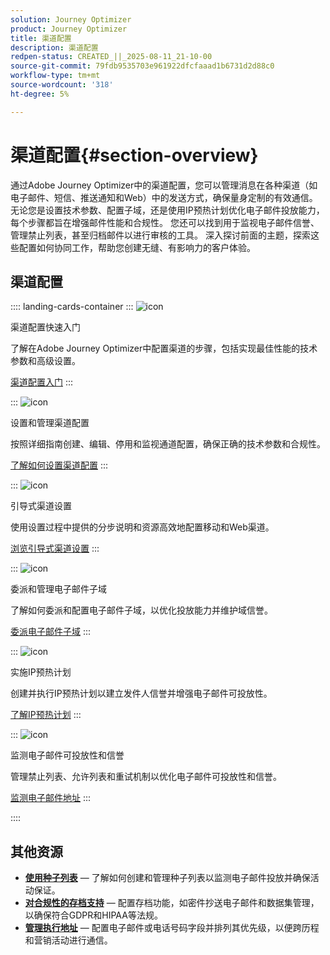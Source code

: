 ```yaml
---
solution: Journey Optimizer
product: Journey Optimizer
title: 渠道配置
description: 渠道配置
redpen-status: CREATED_||_2025-08-11_21-10-00
source-git-commit: 79fdb9535703e961922dfcfaaad1b6731d2d88c0
workflow-type: tm+mt
source-wordcount: '318'
ht-degree: 5%

---
```



# 渠道配置{#section-overview}

通过Adobe Journey Optimizer中的渠道配置，您可以管理消息在各种渠道（如电子邮件、短信、推送通知和Web）中的发送方式，确保量身定制的有效通信。 无论您是设置技术参数、配置子域，还是使用IP预热计划优化电子邮件投放能力，每个步骤都旨在增强邮件性能和合规性。 您还可以找到用于监视电子邮件信誉、管理禁止列表，甚至归档邮件以进行审核的工具。 深入探讨前面的主题，探索这些配置如何协同工作，帮助您创建无缝、有影响力的客户体验。

## 渠道配置

:::: landing-cards-container
:::
![icon](https://cdn.experienceleague.adobe.com/icons/circle-play.svg)

渠道配置快速入门

了解在Adobe Journey Optimizer中配置渠道的步骤，包括实现最佳性能的技术参数和高级设置。

[渠道配置入门](../using/configuration/get-started-configuration.md)
:::

:::
![icon](https://cdn.experienceleague.adobe.com/icons/list-check.svg)

设置和管理渠道配置

按照详细指南创建、编辑、停用和监视通道配置，确保正确的技术参数和合规性。

[了解如何设置渠道配置](../using/configuration/channel-surfaces.md)
:::

:::
![icon](https://cdn.experienceleague.adobe.com/icons/gear.svg)

引导式渠道设置

使用设置过程中提供的分步说明和资源高效地配置移动和Web渠道。

[浏览引导式渠道设置](guided-setup-landing-page.md)
:::

:::
![icon](https://cdn.experienceleague.adobe.com/icons/screwdriver-wrench.svg)

委派和管理电子邮件子域

了解如何委派和配置电子邮件子域，以优化投放能力并维护域信誉。

[委派电子邮件子域](delegate-subdomains-landing-page.md)
:::

:::
![icon](https://cdn.experienceleague.adobe.com/icons/chart-line.svg)

实施IP预热计划

创建并执行IP预热计划以建立发件人信誉并增强电子邮件可投放性。

[了解IP预热计划](implement-ip-warmup-plan-landing-page.md)
:::

:::
![icon](https://cdn.experienceleague.adobe.com/icons/shield-halved.svg)

监测电子邮件可投放性和信誉

管理禁止列表、允许列表和重试机制以优化电子邮件可投放性和信誉。

[监测电子邮件地址](monitor-reputation-landing-page.md)
:::

::::


## 其他资源

- **[使用种子列表](../using/configuration/seed-lists.md)** — 了解如何创建和管理种子列表以监测电子邮件投放并确保活动保证。
- **[对合规性的存档支持](../using/configuration/archiving-support.md)** — 配置存档功能，如密件抄送电子邮件和数据集管理，以确保符合GDPR和HIPAA等法规。
- **[管理执行地址](../using/configuration/primary-email-addresses.md)** — 配置电子邮件或电话号码字段并排列其优先级，以便跨历程和营销活动进行通信。
